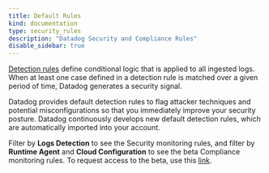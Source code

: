 ```yaml
---
title: Default Rules
kind: documentation
type: security_rules
description: "Datadog Security and Compliance Rules"
disable_sidebar: true
---
```


[Detection rules][1] define conditional logic that is applied to all ingested logs. When at least one case defined in a detection rule is matched over a given period of time, Datadog generates a security signal.

Datadog provides default detection rules to flag attacker techniques and potential misconfigurations so that you immediately improve your security posture. Datadog continuously develops new default detection rules, which are automatically imported into your account.

Filter by **Logs Detection** to see the Security monitoring rules, and filter by **Runtime Agent** and **Cloud Configuration** to see the beta Compliance monitoring rules. To request access to the beta, use this [link][2].

[1]: ../detection_rules
[2]: https://docs.google.com/forms/d/e/1FAIpQLScTA913tNGptcAeNNdWlvgECjekYoDVJwR-OkMtZYnJnq-FWw/viewform
